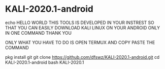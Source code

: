 # KALI-2020.1-android
echo HELLO WORLD THIS TOOLS IS DEVELOPED IN YOUR INSTREST SO THAT YOU CAN EASILY DOWNLOAD KALI LINUX ON YOUR ANDROID ONLY IN ONE COMMAND THANK YOU



ONLY WHAT YOU HAVE TO DO IS
OPEN TERMUX AND COPY PASTE THE COMMAND

pkg install git 
git clone https://github.com/dfswz/KALI-2020.1-android.git
cd KALI-2020.1-android
bash KALI-2020.1
